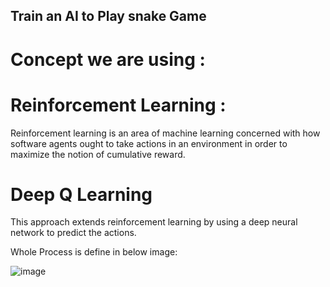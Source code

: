 ## Train an AI to Play snake Game
# Concept we are using :


# Reinforcement Learning : 
Reinforcement learning is an area of machine learning concerned with how software agents ought to take actions in an environment in order to maximize the notion of cumulative reward.



# Deep Q Learning 

This approach extends reinforcement learning by using a deep neural network to predict the actions.

Whole Process is define in below image:


![image](https://user-images.githubusercontent.com/55452981/165677216-d9de720e-10d6-4a4b-b0e3-513f4266e688.png)

